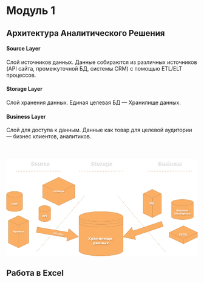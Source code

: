 <h1>Модуль 1</h1>

<h2>Архитектура Аналитического Решения</h2>

<h4>Source Layer</h4> Слой источников данных.
Данные собираются из различных источников (API сайта, промежуточной БД, системы CRM) с помощью ETL/ELT процессов.

<h4>Storage Layer</h4> Слой хранения данных.
Единая целевая БД — Хранилище данных.

<h4>Business Layer</h4> Слой для доступа к данным.
Данные как товар для целевой аудитории — бизнес клиентов, аналитиков.
<br><br><br><br>
<img src='https://raw.githubusercontent.com/siochy/data-learn/main/DE-101/Module1/Module1.drawio.png' alt='Архитектура Сбора Данных'>
<br>
<h2>Работа в Excel</h2>
